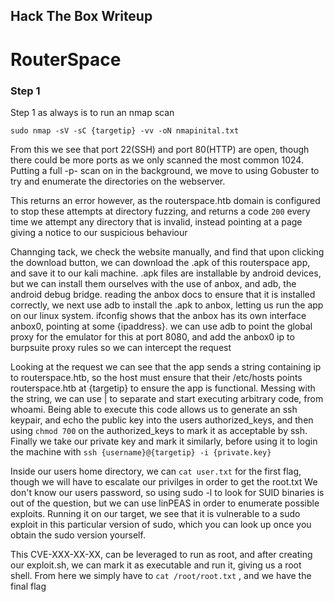 ## Hack The Box Writeup
# RouterSpace


### Step 1

Step 1 as always is to run an nmap scan
```
sudo nmap -sV -sC {targetip} -vv -oN nmapinital.txt
```
From this we see that port 22(SSH) and port 80(HTTP) are open, though there could be more ports as we only scanned the most common 1024. Putting a full -p- scan on in the background, we move to using Gobuster to try and enumerate the directories on the webserver.

This returns an error however, as the routerspace.htb domain is configured to stop these attempts at directory fuzzing, and returns a code ```200``` every time we attempt any directory that is invalid, instead pointing at a page giving a notice to our suspicious behaviour

Channging tack, we check the website manually, and find that upon clicking the download button, we can download the .apk of this routerspace app, and save it to our kali machine. .apk files are installable by android devices, but we can install them ourselves with the use of anbox, and adb, the android debug bridge. reading the anbox docs to ensure that it is installed correctly, we next use adb to install the .apk to anbox, letting us run the app on our linux system. ifconfig shows that the anbox has its own interface anbox0, pointing at some {ipaddress}. we can use adb to point the global proxy for the emulator for this at port 8080, and add the anbox0 ip to burpsuite proxy rules so we can intercept the request

Looking at the request we can see that the app sends a string containing ip to routerspace.htb, so the host must ensure that their /etc/hosts points routerspace.htb at {targetip} to ensure the app is functional. Messing with the string, we can use | to separate and start executing arbitrary code, from whoami. Being able to execute this code allows us to generate an ssh keypair, and echo the public key into the users authorized_keys, and then using ```chmod 700``` on the authorized_keys to mark it as acceptable by ssh. Finally we take our private key and mark it similarly, before using it to login the machine with ```ssh {username}@{targetip} -i {private.key}```

Inside our users home directory, we can ```cat user.txt``` for the first flag, though we will have to escalate our privilges in order to get the root.txt
We don't know our users password, so using sudo -l to look for SUID binaries is out of the question, but we can use linPEAS in order to enumerate possible exploits. Running it on our target, we see that it is vulnerable to a sudo exploit in this particular version of sudo, which you can look up once you obtain the sudo version yourself.

This CVE-XXX-XX-XX, can be leveraged to run as root, and after creating our exploit.sh, we can mark it as executable and run it, giving us a root shell. From here we simply have to ```cat /root/root.txt``` , and we have the final flag

